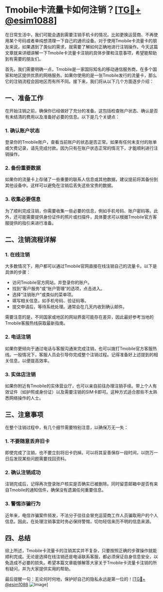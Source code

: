 # Tmobile卡流量卡如何注销？[[TG💪+ @esim1088](https://t.me/s/esim1088)]

在日常生活中，我们可能会遇到需要注销手机卡的情况，比如更换运营商、不再使用某个号码或者单纯想清理一下自己的通讯设备。对于使用Tmobile卡流量卡的朋友来说，如果遇到了类似的需求，就需要了解如何正确地进行注销操作。今天这篇文章就来详细讲解一下Tmobile卡流量卡注销的具体步骤和注意事项，希望能帮助到有需要的朋友们。

首先，我们需要明确一点，Tmobile是一家国际知名的移动通信服务商，在多个国家和地区提供优质的网络服务。如果你使用的是一张Tmobile发行的流量卡，那么它的注销流程会因地区而有所不同。接下来，我们将从以下几个方面逐步介绍：

## 一、准备工作

在开始注销之前，确保你已经做好了充分的准备。这包括检查账户状态、确认是否有未结清的费用以及准备好必要的信息。以下是几个关键点：

### 1. 确认账户状态

登录你的Tmobile账户，查看当前账户的状态是否正常。如果有任何未支付的账单或欠费记录，请先完成付款。因为只有在账户状态正常的情况下，才能顺利进行注销操作。

### 2. 备份重要数据

如果你的流量卡上存储了一些重要的联系人信息或其他数据，建议提前将其备份到其他设备中。这样可以避免在注销后丢失这些宝贵的数据。

### 3. 收集必要信息

为了顺利完成注销，你需要收集一些必要的信息，例如手机号码、账户密码等。此外，还可能需要提供身份证件的照片或扫描件，具体要求可以根据Tmobile官方客服提供的指引来进行准备。

## 二、注销流程详解

### 1. 在线注销

大多数情况下，用户都可以通过Tmobile官网直接在线注销自己的流量卡。以下是具体的步骤：

- 访问Tmobile官方网站，并登录你的账户。
- 找到“客户服务”或“账户管理”的选项，点击进入。
- 选择“注销账户”或类似的菜单项。
- 填写相关信息，如手机号码、验证码等。
- 提交申请后，等待系统处理。通常会在几天内收到确认邮件。

需要注意的是，不同国家或地区的网站界面可能存在差异，因此最好参考当地的Tmobile客服热线获取最新指南。

### 2. 电话注销

如果你更倾向于通过电话与客服沟通来完成注销，也可以拨打Tmobile官方客服热线。一般情况下，客服人员会引导你完成整个注销过程。记得准备好上述提到的相关信息，以便提高效率。

### 3. 实体店注销

如果你附近有Tmobile的实体营业厅，也可以亲自前往办理注销手续。带上个人有效证件（如护照或身份证）以及需要注销的SIM卡即可。这种方式适合那些不太熟悉网络操作的人士。

## 三、注意事项

在整个注销过程中，有几个细节需要特别注意，以确保万无一失：

### 1. 不要随意丢弃旧卡

即使完成了注销，也不要立刻将旧卡扔掉。可以将其妥善保存一段时间，以防万一日后发现某些问题需要找回资料。

### 2. 确认注销成功

注销完成后，记得再次登录账户核实是否确实已被删除。同时留意邮箱中是否有来自Tmobile的通知信件，确保没有遗漏任何重要信息。

### 3. 警惕诈骗行为

近年来，电信诈骗案件频发，不法分子往往会冒充运营商工作人员骗取用户的个人信息。因此，在处理注销事宜时务必保持警惕，切勿轻信来历不明的信息来源。

## 四、总结

综上所述，Tmobile卡流量卡的注销其实并不复杂，只要按照正确的步骤操作就能顺利完成。无论是选择在线注销还是电话联系客服，都必须保证自身信息安全，以免造成不必要的损失。希望本篇文章能够解答大家关于Tmobile卡流量卡注销的所有疑问，并为大家提供实用的帮助。

最后提醒一句：无论何时何地，保护好自己的隐私永远是第一位的！[[TG💪+ @esim1088](https://t.me/s/esim1088) ![Image](https://i.postimg.cc/4NQfJmqS/Snipaste-2025-05-13-00-14-12.png)]